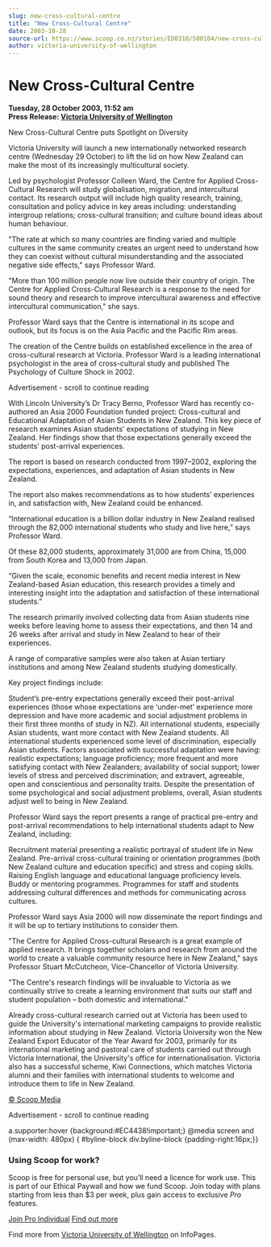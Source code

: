 ```yaml
---
slug: new-cross-cultural-centre
title: "New Cross-Cultural Centre"
date: 2003-10-28
source-url: https://www.scoop.co.nz/stories/ED0310/S00104/new-cross-cultural-centre.htm
author: victoria-university-of-wellington
---
```

New Cross-Cultural Centre
=========================

**Tuesday, 28 October 2003, 11:52 am**  
**Press Release: [Victoria University of Wellington](https://info.scoop.co.nz/Victoria_University_of_Wellington)**

New Cross-Cultural Centre puts Spotlight on Diversity

Victoria University will launch a new internationally networked research centre (Wednesday 29 October) to lift the lid on how New Zealand can make the most of its increasingly multicultural society.

Led by psychologist Professor Colleen Ward, the Centre for Applied Cross-Cultural Research will study globalisation, migration, and intercultural contact. Its research output will include high quality research, training, consultation and policy advice in key areas including: understanding intergroup relations; cross-cultural transition; and culture bound ideas about human behaviour.

"The rate at which so many countries are finding varied and multiple cultures in the same community creates an urgent need to understand how they can coexist without cultural misunderstanding and the associated negative side effects," says Professor Ward.

"More than 100 million people now live outside their country of origin. The Centre for Applied Cross-Cultural Research is a response to the need for sound theory and research to improve intercultural awareness and effective intercultural communication," she says.

Professor Ward says that the Centre is international in its scope and outlook, but its focus is on the Asia Pacific and the Pacific Rim areas.

The creation of the Centre builds on established excellence in the area of cross-cultural research at Victoria. Professor Ward is a leading international psychologist in the area of cross-cultural study and published The Psychology of Culture Shock in 2002.

Advertisement - scroll to continue reading





With Lincoln University’s Dr Tracy Berno, Professor Ward has recently co-authored an Asia 2000 Foundation funded project: Cross-cultural and Educational Adaptation of Asian Students in New Zealand. This key piece of research examines Asian students’ expectations of studying in New Zealand. Her findings show that those expectations generally exceed the students' post-arrival experiences.

The report is based on research conducted from 1997–2002, exploring the expectations, experiences, and adaptation of Asian students in New Zealand.

The report also makes recommendations as to how students’ experiences in, and satisfaction with, New Zealand could be enhanced.

“International education is a billion dollar industry in New Zealand realised through the 82,000 international students who study and live here,” says Professor Ward.

Of these 82,000 students, approximately 31,000 are from China, 15,000 from South Korea and 13,000 from Japan.

“Given the scale, economic benefits and recent media interest in New Zealand-based Asian education, this research provides a timely and interesting insight into the adaptation and satisfaction of these international students.”

The research primarily involved collecting data from Asian students nine weeks before leaving home to assess their expectations, and then 14 and 26 weeks after arrival and study in New Zealand to hear of their experiences.

A range of comparative samples were also taken at Asian tertiary institutions and among New Zealand students studying domestically.

Key project findings include:

Student’s pre-entry expectations generally exceed their post-arrival experiences (those whose expectations are ‘under-met’ experience more depression and have more academic and social adjustment problems in their first three months of study in NZ). All international students, especially Asian students, want more contact with New Zealand students. All international students experienced some level of discrimination, especially Asian students. Factors associated with successful adaptation were having: realistic expectations; language proficiency; more frequent and more satisfying contact with New Zealanders; availability of social support; lower levels of stress and perceived discrimination; and extravert, agreeable, open and conscientious and personality traits. Despite the presentation of some psychological and social adjustment problems, overall, Asian students adjust well to being in New Zealand.

Professor Ward says the report presents a range of practical pre-entry and post-arrival recommendations to help international students adapt to New Zealand, including:

Recruitment material presenting a realistic portrayal of student life in New Zealand. Pre-arrival cross-cultural training or orientation programmes (both New Zealand culture and education specific) and stress and coping skills. Raising English language and educational language proficiency levels. Buddy or mentoring programmes. Programmes for staff and students addressing cultural differences and methods for communicating across cultures.

Professor Ward says Asia 2000 will now disseminate the report findings and it will be up to tertiary institutions to consider them.

"The Centre for Applied Cross-cultural Research is a great example of applied research. It brings together scholars and research from around the world to create a valuable community resource here in New Zealand," says Professor Stuart McCutcheon, Vice-Chancellor of Victoria University.

"The Centre's research findings will be invaluable to Victoria as we continually strive to create a learning environment that suits our staff and student population – both domestic and international."

Already cross-cultural research carried out at Victoria has been used to guide the University's international marketing campaigns to provide realistic information about studying in New Zealand. Victoria University won the New Zealand Export Educator of the Year Award for 2003, primarily for its international marketing and pastoral care of students carried out through Victoria International, the University's office for internationalisation. Victoria also has a successful scheme, Kiwi Connections, which matches Victoria alumni and their families with international students to welcome and introduce them to life in New Zealand.  

[© Scoop Media](http://www.scoop.co.nz/about/terms.html)  

Advertisement - scroll to continue reading



a.supporter:hover {background:#EC4438!important;} @media screen and (max-width: 480px) { #byline-block div.byline-block {padding-right:16px;}}

### Using Scoop for work?

Scoop is free for personal use, but you’ll need a licence for work use. This is part of our Ethical Paywall and how we fund Scoop. Join today with plans starting from less than $3 per week, plus gain access to exclusive _Pro_ features.  
  
[Join Pro Individual](https://pro.scoop.co.nz/Individual/?from=ProIn24) [Find out more](https://pro.scoop.co.nz/using-scoop-for-work/?from=ProIn24)

Find more from [Victoria University of Wellington](https://info.scoop.co.nz/Victoria_University_of_Wellington) on InfoPages.